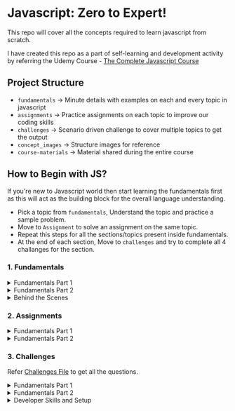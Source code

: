 # Javascript: Zero to Expert!

This repo will cover all the concepts required to learn javascript from scratch.

I have created this repo as a part of self-learning and development activity by referring the Udemy Course - [The Complete Javascript Course](https://www.udemy.com/course/the-complete-javascript-course)

## Project Structure

- `fundamentals` → Minute details with examples on each and every topic in javascript
- `assignments` → Practice assignments on each topic to improve our coding skills
- `challenges` → Scenario driven challenge to cover multiple topics to get the output
- `concept_images` → Structure images for reference
- `course-materials` → Material shared during the entire course

## How to Begin with JS?

If you're new to Javascript world then start learning the fundamentals first as this will act as the building block for the overall language understanding.

- Pick a topic from `fundamentals`, Understand the topic and practice a sample problem.
- Move to `Assignment` to solve an assignment on the same topic.
- Repeat this steps for all the sections/topics present inside fundamentals.
- At the end of each section, Move to `challenges` and try to complete all 4 challanges for the section.

### 1. Fundamentals

<details>
  <summary>Fundamentals Part 1</summary>

#### List of topics coverd under this section:

- [Intro to Javascript](https://github.com/kunalashar25/learn-javascript/blob/master/fundamentals/js_fundamentals_part_1/introduction/intro.txt)
- [Linking a Javascript File](https://github.com/kunalashar25/learn-javascript/tree/master/fundamentals/js_fundamentals_part_1/link_a_js_file)
- [Values and Variables](https://github.com/kunalashar25/learn-javascript/blob/master/fundamentals/js_fundamentals_part_1/values_and_variables/script.js)
- [Data Types](https://github.com/kunalashar25/learn-javascript/tree/master/fundamentals/js_fundamentals_part_1/data_types)
- [let, const, and var](https://github.com/kunalashar25/learn-javascript/tree/master/fundamentals/js_fundamentals_part_1/declaring_variables)
- [Basic Operators](https://github.com/kunalashar25/learn-javascript/tree/master/fundamentals/js_fundamentals_part_1/basic_operators)
- [Operator Precedence](https://github.com/kunalashar25/learn-javascript/tree/master/fundamentals/js_fundamentals_part_1/operator_precedence)
- [String and Template Literals](https://github.com/kunalashar25/learn-javascript/tree/master/fundamentals/js_fundamentals_part_1/strings_and_template_literals)
- [if-else Statement](https://github.com/kunalashar25/learn-javascript/tree/master/fundamentals/js_fundamentals_part_1/if_else)
- [Type Conversion and Coercion](https://github.com/kunalashar25/learn-javascript/tree/master/fundamentals/js_fundamentals_part_1/type_conversion_and_coercion)
- [Truthy and Falsy Values](https://github.com/kunalashar25/learn-javascript/tree/master/fundamentals/js_fundamentals_part_1/truthy_and_falsy_values)
- [== vs ===](https://github.com/kunalashar25/learn-javascript/tree/master/fundamentals/js_fundamentals_part_1/equality_operators)
- [Boolean Logic](https://github.com/kunalashar25/learn-javascript/tree/master/fundamentals/js_fundamentals_part_1/boolean_logic)
- [Logical Operators](https://github.com/kunalashar25/learn-javascript/tree/master/fundamentals/js_fundamentals_part_1/logical_operators)
- [Switch Statement](https://github.com/kunalashar25/learn-javascript/tree/master/fundamentals/js_fundamentals_part_1/switch_statement)
- [Conditional Operator](https://github.com/kunalashar25/learn-javascript/tree/master/fundamentals/js_fundamentals_part_1/conditional_operator)
</details>

<details>
  <summary>Fundamentals Part 2</summary>

#### List of topics coverd under this section:

- [Strict Mode](https://github.com/kunalashar25/learn-javascript/tree/master/fundamentals/js_fundamentals_part_2/strict_mode)
- [Functions](https://github.com/kunalashar25/learn-javascript/tree/master/fundamentals/js_fundamentals_part_2/functions)
- [Function Declaration vs Expressions](https://github.com/kunalashar25/learn-javascript/tree/master/fundamentals/js_fundamentals_part_2/function_declaration_vs_expressions)
- [Arrow Functions](https://github.com/kunalashar25/learn-javascript/tree/master/fundamentals/js_fundamentals_part_2/arrow_functions)
- [Function Calling Functions](https://github.com/kunalashar25/learn-javascript/tree/master/fundamentals/js_fundamentals_part_2/functions_calling_functions)
- [Reviewing Functions](https://github.com/kunalashar25/learn-javascript/tree/master/fundamentals/js_fundamentals_part_2/reviewing_functions)
- [Arrays Introduction](https://github.com/kunalashar25/learn-javascript/tree/master/fundamentals/js_fundamentals_part_2/array_introduction)
- [Basic Array Operations](https://github.com/kunalashar25/learn-javascript/tree/master/fundamentals/js_fundamentals_part_2/basic_array_operation)
- [Introduction to Objects](https://github.com/kunalashar25/learn-javascript/tree/master/fundamentals/js_fundamentals_part_2/introduction_to_objects)
- [Dot vs Bracket Notations](https://github.com/kunalashar25/learn-javascript/tree/master/fundamentals/js_fundamentals_part_2/dot_vs_bracket_notation)
- [Object Methods](https://github.com/kunalashar25/learn-javascript/tree/master/fundamentals/js_fundamentals_part_2/object_methods)
- [for Loop](https://github.com/kunalashar25/learn-javascript/tree/master/fundamentals/js_fundamentals_part_2/for_loop)
- [Loop Arrays, Continue, and Break](https://github.com/kunalashar25/learn-javascript/tree/master/fundamentals/js_fundamentals_part_2/looping_array_break_and_continue)
- [Loop Backwards and Nested Loops](https://github.com/kunalashar25/learn-javascript/tree/master/fundamentals/js_fundamentals_part_2/loop_backwards_and_nested_loops)
- [While Loop](https://github.com/kunalashar25/learn-javascript/tree/master/fundamentals/js_fundamentals_part_2/while_loop)
</details>

<details>
  <summary>Behind the Scenes</summary>

#### List of topics coverd under this section:

- [Javascript High-level Overview](https://github.com/kunalashar25/learn-javascript/blob/master/fundamentals/js_behind_the_scenes/high_level_overview/overview.txt)
- [JS Engine and Runtime](https://github.com/kunalashar25/learn-javascript/blob/master/fundamentals/js_behind_the_scenes/engine_and_runtime/engine_and_runtime.txt)
- [Execution Context and Call Stack](https://github.com/kunalashar25/learn-javascript/blob/master/fundamentals/js_behind_the_scenes/execution_context_and_call_stack/execution_context_and_call_stack.txt)
- [Scope and Scope Chain](https://github.com/kunalashar25/learn-javascript/blob/master/fundamentals/js_behind_the_scenes/scope_and_scope_chain/scope_and_scope_chain.txt)
- [Scoping in Practice](https://github.com/kunalashar25/learn-javascript/tree/master/fundamentals/js_behind_the_scenes/scoping_in_practice)
- [Hoisting and TDZ](https://github.com/kunalashar25/learn-javascript/blob/master/fundamentals/js_behind_the_scenes/hoisting_and_tdz/hoisting_and_tdz.txt)
- [this Keyword](https://github.com/kunalashar25/learn-javascript/tree/master/fundamentals/js_behind_the_scenes/this_keyword)
- [Regular vs Arrow Functions](https://github.com/kunalashar25/learn-javascript/tree/master/fundamentals/js_behind_the_scenes/regular_vs_arrow_functions)
- [primitives vs Objects](https://github.com/kunalashar25/learn-javascript/tree/master/fundamentals/js_behind_the_scenes/primitives_vs_objects)

</details>

### 2. Assignments

<details>
  <summary>Fundamentals Part 1</summary>

#### Assignment topics in this section:

- [Values and Variables](https://github.com/kunalashar25/learn-javascript/tree/master/assignment/js_fundamentals_part_1/values_and_varaibles)
- [Data Types](https://github.com/kunalashar25/learn-javascript/tree/master/assignment/js_fundamentals_part_1/data_types)
- [let, const, and var](https://github.com/kunalashar25/learn-javascript/tree/master/assignment/js_fundamentals_part_1/let_const_var)
- [Basic Operators](https://github.com/kunalashar25/learn-javascript/tree/master/assignment/js_fundamentals_part_1/basic_operators)
- [String and Template Literals](https://github.com/kunalashar25/learn-javascript/tree/master/assignment/js_fundamentals_part_1/strings_and_template_literals)
- [if-else Statement](https://github.com/kunalashar25/learn-javascript/tree/master/assignment/js_fundamentals_part_1/if_else)
- [Type Conversion and Corecion](https://github.com/kunalashar25/learn-javascript/tree/master/assignment/js_fundamentals_part_1/type_conversion_and_coercion)
- [== vs ===](https://github.com/kunalashar25/learn-javascript/tree/master/assignment/js_fundamentals_part_1/equality_operators)
- [Logical Operators](https://github.com/kunalashar25/learn-javascript/tree/master/assignment/js_fundamentals_part_1/logical_operators)
- [Switch Statement](https://github.com/kunalashar25/learn-javascript/tree/master/assignment/js_fundamentals_part_1/switch_statement)
- [Conditional Operators](https://github.com/kunalashar25/learn-javascript/tree/master/assignment/js_fundamentals_part_1/conditional_operator)
</details>

<details>
  <summary>Fundamentals Part 2</summary>

#### Assignment topics in this section:

- [Functions](https://github.com/kunalashar25/learn-javascript/tree/master/assignment/js_fundamentals_part_2/functions)
- [Function Declaration vs Expressions](https://github.com/kunalashar25/learn-javascript/tree/master/assignment/js_fundamentals_part_2/function_declaration_vs_expressions)
- [Arrow Functions](https://github.com/kunalashar25/learn-javascript/tree/master/assignment/js_fundamentals_part_2/arrow_functions)
- [Function Calling Functions](https://github.com/kunalashar25/learn-javascript/tree/master/assignment/js_fundamentals_part_2/functions_calling_functions)
- [Arrays Introduction](https://github.com/kunalashar25/learn-javascript/tree/master/assignment/js_fundamentals_part_2/array_introduction)
- [Basic Array Operations](https://github.com/kunalashar25/learn-javascript/tree/master/assignment/js_fundamentals_part_2/basic_array_operation)
- [Introduction to Objects](https://github.com/kunalashar25/learn-javascript/tree/master/assignment/js_fundamentals_part_2/introduction_to_objects)
- [Dot vs Bracket Notations](https://github.com/kunalashar25/learn-javascript/tree/master/assignment/js_fundamentals_part_2/dot_vs_bracket_notation)
- [Object Methods](https://github.com/kunalashar25/learn-javascript/tree/master/assignment/js_fundamentals_part_2/object_methods)
- [for Loop](https://github.com/kunalashar25/learn-javascript/tree/master/assignment/js_fundamentals_part_2/for_loop)
- [Loop Arrays, Continue, and Break](https://github.com/kunalashar25/learn-javascript/tree/master/assignment/js_fundamentals_part_2/looping_array_break_and_continue)
- [Loop Backwards and Nested Loops](https://github.com/kunalashar25/learn-javascript/tree/master/assignment/js_fundamentals_part_2/loop_backwards_and_nested_loops)
- [While Loop](https://github.com/kunalashar25/learn-javascript/tree/master/assignment/js_fundamentals_part_2/while_loop)
</details>

### 3. Challenges

Refer [Challenges File](https://github.com/kunalashar25/learn-javascript/blob/master/challenges/all-coding-challenges.pdf) to get all the questions.

<details>
  <summary>Fundamentals Part 1</summary>

#### Challenges in this section:

- [Challenge 1](https://github.com/kunalashar25/learn-javascript/tree/master/challenges/js_fundamentals_part_1/challenge_1)
- [Challenge 2](https://github.com/kunalashar25/learn-javascript/tree/master/challenges/js_fundamentals_part_1/challenge_2)
- [Challenge 3](https://github.com/kunalashar25/learn-javascript/tree/master/challenges/js_fundamentals_part_1/challenge_3)
- [Challenge 4](https://github.com/kunalashar25/learn-javascript/tree/master/challenges/js_fundamentals_part_1/challenge_4)

</details>

<details>
  <summary>Fundamentals Part 2</summary>

#### Challenges in this section:

- [Challenge 1](https://github.com/kunalashar25/learn-javascript/tree/master/challenges/js_fundamentals_part_2/challenge_1)
- [Challenge 2](https://github.com/kunalashar25/learn-javascript/tree/master/challenges/js_fundamentals_part_2/challenge_2)
- [Challenge 3](https://github.com/kunalashar25/learn-javascript/tree/master/challenges/js_fundamentals_part_2/challenge_3)
- [Challenge 4](https://github.com/kunalashar25/learn-javascript/tree/master/challenges/js_fundamentals_part_2/challenge_4)

</details>

<details>
  <summary>Developer Skills and Setup</summary>

#### Challenges in this section:

- [Challenge 1](https://github.com/kunalashar25/learn-javascript/tree/master/challenges/developer_skills_and_setup/challenge_1)
</details>
